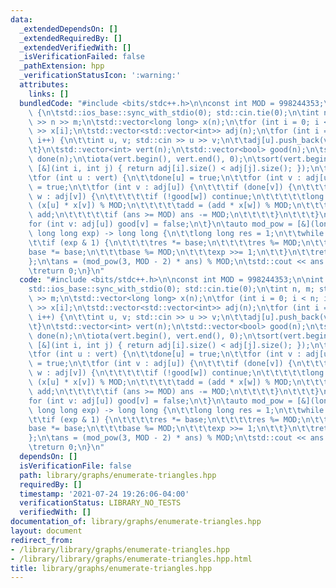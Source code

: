 ```yaml
---
data:
  _extendedDependsOn: []
  _extendedRequiredBy: []
  _extendedVerifiedWith: []
  _isVerificationFailed: false
  _pathExtension: hpp
  _verificationStatusIcon: ':warning:'
  attributes:
    links: []
  bundledCode: "#include <bits/stdc++.h>\n\nconst int MOD = 998244353;\n\nint main()\
    \ {\n\tstd::ios_base::sync_with_stdio(0); std::cin.tie(0);\n\tint n, m; std::cin\
    \ >> n >> m;\n\tstd::vector<long long> x(n);\n\tfor (int i = 0; i < n; i++) std::cin\
    \ >> x[i];\n\tstd::vector<std::vector<int>> adj(n);\n\tfor (int i = 0; i < m;\
    \ i++) {\n\t\tint u, v; std::cin >> u >> v;\n\t\tadj[u].push_back(v);\n\t\tadj[v].push_back(u);\n\
    \t}\n\tstd::vector<int> vert(n);\n\tstd::vector<bool> good(n);\n\tstd::vector<bool>\
    \ done(n);\n\tiota(vert.begin(), vert.end(), 0);\n\tsort(vert.begin(), vert.end(),\
    \ [&](int i, int j) { return adj[i].size() < adj[j].size(); });\n\tint ans = 0;\n\
    \tfor (int u : vert) {\n\t\tdone[u] = true;\n\t\tfor (int v : adj[u]) good[v]\
    \ = true;\n\t\tfor (int v : adj[u]) {\n\t\t\tif (done[v]) {\n\t\t\t\tfor (int\
    \ w : adj[v]) {\n\t\t\t\t\tif (!good[w]) continue;\n\t\t\t\t\tlong long add =\
    \ (x[u] * x[v]) % MOD;\n\t\t\t\t\tadd = (add * x[w]) % MOD;\n\t\t\t\t\tans +=\
    \ add;\n\t\t\t\t\tif (ans >= MOD) ans -= MOD;\n\t\t\t\t}\n\t\t\t}\n\t\t}\n\t\t\
    for (int v: adj[u]) good[v] = false;\n\t}\n\tauto mod_pow = [&](long long base,\
    \ long long exp) -> long long {\n\t\tlong long res = 1;\n\t\twhile (exp) {\n\t\
    \t\tif (exp & 1) {\n\t\t\t\tres *= base;\n\t\t\t\tres %= MOD;\n\t\t\t}\n\t\t\t\
    base *= base;\n\t\t\tbase %= MOD;\n\t\t\texp >>= 1;\n\t\t}\n\t\treturn res;\n\t\
    };\n\tans = (mod_pow(3, MOD - 2) * ans) % MOD;\n\tstd::cout << ans << '\\n';\n\
    \treturn 0;\n}\n"
  code: "#include <bits/stdc++.h>\n\nconst int MOD = 998244353;\n\nint main() {\n\t\
    std::ios_base::sync_with_stdio(0); std::cin.tie(0);\n\tint n, m; std::cin >> n\
    \ >> m;\n\tstd::vector<long long> x(n);\n\tfor (int i = 0; i < n; i++) std::cin\
    \ >> x[i];\n\tstd::vector<std::vector<int>> adj(n);\n\tfor (int i = 0; i < m;\
    \ i++) {\n\t\tint u, v; std::cin >> u >> v;\n\t\tadj[u].push_back(v);\n\t\tadj[v].push_back(u);\n\
    \t}\n\tstd::vector<int> vert(n);\n\tstd::vector<bool> good(n);\n\tstd::vector<bool>\
    \ done(n);\n\tiota(vert.begin(), vert.end(), 0);\n\tsort(vert.begin(), vert.end(),\
    \ [&](int i, int j) { return adj[i].size() < adj[j].size(); });\n\tint ans = 0;\n\
    \tfor (int u : vert) {\n\t\tdone[u] = true;\n\t\tfor (int v : adj[u]) good[v]\
    \ = true;\n\t\tfor (int v : adj[u]) {\n\t\t\tif (done[v]) {\n\t\t\t\tfor (int\
    \ w : adj[v]) {\n\t\t\t\t\tif (!good[w]) continue;\n\t\t\t\t\tlong long add =\
    \ (x[u] * x[v]) % MOD;\n\t\t\t\t\tadd = (add * x[w]) % MOD;\n\t\t\t\t\tans +=\
    \ add;\n\t\t\t\t\tif (ans >= MOD) ans -= MOD;\n\t\t\t\t}\n\t\t\t}\n\t\t}\n\t\t\
    for (int v: adj[u]) good[v] = false;\n\t}\n\tauto mod_pow = [&](long long base,\
    \ long long exp) -> long long {\n\t\tlong long res = 1;\n\t\twhile (exp) {\n\t\
    \t\tif (exp & 1) {\n\t\t\t\tres *= base;\n\t\t\t\tres %= MOD;\n\t\t\t}\n\t\t\t\
    base *= base;\n\t\t\tbase %= MOD;\n\t\t\texp >>= 1;\n\t\t}\n\t\treturn res;\n\t\
    };\n\tans = (mod_pow(3, MOD - 2) * ans) % MOD;\n\tstd::cout << ans << '\\n';\n\
    \treturn 0;\n}\n"
  dependsOn: []
  isVerificationFile: false
  path: library/graphs/enumerate-triangles.hpp
  requiredBy: []
  timestamp: '2021-07-24 19:26:06-04:00'
  verificationStatus: LIBRARY_NO_TESTS
  verifiedWith: []
documentation_of: library/graphs/enumerate-triangles.hpp
layout: document
redirect_from:
- /library/library/graphs/enumerate-triangles.hpp
- /library/library/graphs/enumerate-triangles.hpp.html
title: library/graphs/enumerate-triangles.hpp
---
```

